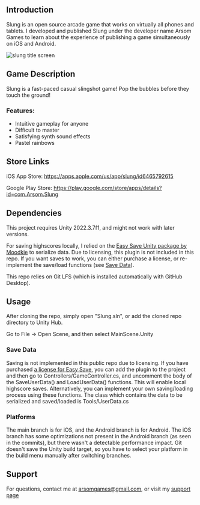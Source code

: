 ## Introduction
Slung is an open source arcade game that works on virtually all phones and tablets. I developed and published Slung under the developer name Arsom Games to learn about the experience of publishing a game simultaneously on iOS and Android.

![slung title screen](https://i.imgur.com/pcCJ3Vy.png)

## Game Description
Slung is a fast-paced casual slingshot game! Pop the bubbles before they touch the ground!

### Features:
- Intuitive gameplay for anyone
- Difficult to master
- Satisfying synth sound effects
- Pastel rainbows

## Store Links

iOS App Store:
https://apps.apple.com/us/app/slung/id6465792615

Google Play Store:
https://play.google.com/store/apps/details?id=com.Arsom.Slung

## Dependencies
This project requires Unity 2022.3.7f1, and might not work with later versions.

For saving highscores locally, I relied on the [Easy Save Unity package by Moodkie](https://assetstore.unity.com/packages/tools/utilities/easy-save-the-complete-save-data-serializer-system-768) to serialize data. Due to licensing, this plugin is not included in this repo. If you want saves to work, you can either purchase a license, or re-implement the save/load functions (see [Save Data](#save-data)).

This repo relies on Git LFS (which is installed automatically with GitHub Desktop).

## Usage
After cloning the repo, simply open "Slung.sln", or add the cloned repo directory to Unity Hub.

Go to File -> Open Scene,  and then select MainScene.Unity

### Save Data
Saving is not implemented in this public repo due to licensing. If you have purchased [a license for Easy Save](https://assetstore.unity.com/packages/tools/utilities/easy-save-the-complete-save-data-serializer-system-768), you can add the plugin to the project and then go to Controllers/GameController.cs, and uncomment the body of the SaveUserData() and LoadUserData() functions. This will enable local highscore saves. Alternatively, you can implement your own saving/loading process using these functions. The class which contains the data to be serialized and saved/loaded is Tools/UserData.cs

### Platforms
The main branch is for iOS, and the Android branch is for Android. The iOS branch has some optimizations not present in the Android branch (as seen in the commits), but there wasn't a detectable performance impact. Git doesn't save the Unity build target, so you have to select your platform in the build menu manually after switching branches.

## Support
For questions, contact me at arsomgames@gmail.com, or visit my [support page](https://sites.google.com/view/arsom/slung-support)

